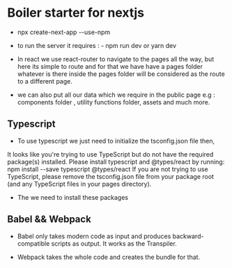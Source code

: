 # Boiler starter for nextjs

- npx create-next-app <project-name> --use-npm

- to run the server it requires : - npm run dev or yarn dev

- In react we use react-router to navigate to the pages all the way, but here its simple to route and for that we have have a pages folder whatever is there inside the pages folder will be considered as the route to a different page.

- we can also put all our data which we require in the public page e.g : components folder , utility functions folder, assets and much more.

## Typescript

- To use typescript we just need to initialize the tsconfig.json file then,

It looks like you're trying to use TypeScript but do not have
the required package(s) installed.
Please install typescript and @types/react by running:
npm install --save typescript @types/react
If you are not trying to use TypeScript, please remove
the tsconfig.json file from your package root (and any
TypeScript files in your pages directory).

- The we need to install these packages

## Babel && Webpack

- Babel only takes modern code as input and produces backward-compatible scripts as output. It works as the Transpiler.

- Webpack takes the whole code and creates the bundle for that.
